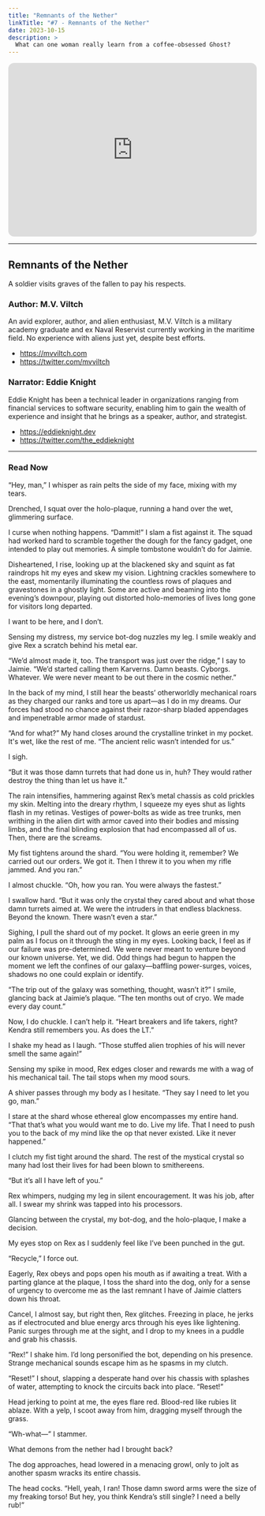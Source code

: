 ```yaml
---
title: "Remnants of the Nether"
linkTitle: "#7 - Remnants of the Nether"
date: 2023-10-15
description: > 
  What can one woman really learn from a coffee-obsessed Ghost?
---
```


<iframe style="border-radius:12px" src="https://open.spotify.com/embed/episode/6L16ZPPvltcWKTek3QqnmL?utm_source=generator" width="100%" height="352" frameBorder="0" allowfullscreen="" allow="autoplay; clipboard-write; encrypted-media; fullscreen; picture-in-picture" loading="lazy"></iframe>

---

## Remnants of the Nether

A soldier visits graves of the fallen to pay his respects.

### Author: M.V. Viltch

An avid explorer, author, and alien enthusiast, M.V. Viltch is a military academy graduate and ex Naval Reservist currently working in the maritime field. No experience with aliens just yet, despite best efforts.

- https://mvviltch.com
- https://twitter.com/mvviltch

### Narrator: Eddie Knight

Eddie Knight has been a technical leader in organizations ranging from financial services to software security, enabling him to gain the wealth of experience and insight that he brings as a speaker, author, and strategist.

- https://eddieknight.dev
- https://twitter.com/the_eddieknight

----

### Read Now

“Hey, man,” I whisper as rain pelts the side of my face, mixing with my tears.

Drenched, I squat over the holo-plaque, running a hand over the wet, glimmering surface.

I curse when nothing happens. “Dammit!” I slam a fist against it. The squad had worked hard to scramble together the dough for the fancy gadget, one intended to play out memories. A simple tombstone wouldn’t do for Jaimie.

Disheartened, I rise, looking up at the blackened sky and squint as fat raindrops hit my eyes and skew my vision. Lightning crackles somewhere to the east, momentarily illuminating the countless rows of plaques and gravestones in a ghostly light. Some are active and beaming into the evening’s downpour, playing out distorted holo-memories of lives long gone for visitors long departed.

I want to be here, and I don’t.

Sensing my distress, my service bot-dog nuzzles my leg. I smile weakly and give Rex a scratch behind his metal ear.

“We’d almost made it, too. The transport was just over the ridge,” I say to Jaimie. “We’d started calling them Karverns. Damn beasts. Cyborgs. Whatever. We were never meant to be out there in the cosmic nether.”

In the back of my mind, I still hear the beasts’ otherworldly mechanical roars as they charged our ranks and tore us apart—as I do in my dreams. Our forces had stood no chance against their razor-sharp bladed appendages and impenetrable armor made of stardust.

“And for what?” My hand closes around the crystalline trinket in my pocket. It's wet, like the rest of me. “The ancient relic wasn’t intended for us.”

I sigh. 

“But it was those damn turrets that had done us in, huh? They would rather destroy the thing than let us have it.”

The rain intensifies, hammering against Rex’s metal chassis as cold prickles my skin. Melting into the dreary rhythm, I squeeze my eyes shut as lights flash in my retinas. Vestiges of power-bolts as wide as tree trunks, men writhing in the alien dirt with armor caved into their bodies and missing limbs, and the final blinding explosion that had encompassed all of us. Then, there are the screams.

My fist tightens around the shard. “You were holding it, remember? We carried out our orders. We got it. Then I threw it to you when my rifle jammed. And you ran.”

I almost chuckle. “Oh, how you ran. You were always the fastest.”

I swallow hard. “But it was only the crystal they cared about and what those damn turrets aimed at. We were the intruders in that endless blackness. Beyond the known. There wasn’t even a star.”

Sighing, I pull the shard out of my pocket. It glows an eerie green in my palm as I focus on it through the sting in my eyes. Looking back, I feel as if our failure was pre-determined. We were never meant to venture beyond our known universe. Yet, we did. Odd things had begun to happen the moment we left the confines of our galaxy—baffling power-surges, voices, shadows no one could explain or identify. 

“The trip out of the galaxy was something, thought, wasn’t it?” I smile, glancing back at Jaimie’s plaque. “The ten months out of cryo. We made every day count.”

Now, I do chuckle. I can’t help it. “Heart breakers and life takers, right? Kendra still remembers you. As does the LT.”

I shake my head as I laugh. “Those stuffed alien trophies of his will never smell the same again!”

Sensing my spike in mood, Rex edges closer and rewards me with a wag of his mechanical tail. The tail stops when my mood sours.

A shiver passes through my body as I hesitate. “They say I need to let you go, man.”

I stare at the shard whose ethereal glow encompasses my entire hand. “That that’s what you would want me to do. Live my life. That I need to push you to the back of my mind like the op that never existed. Like it never happened.”

I clutch my fist tight around the shard. The rest of the mystical crystal so many had lost their lives for had been blown to smithereens.

“But it’s all I have left of you.”

Rex whimpers, nudging my leg in silent encouragement. It was his job, after all. I swear my shrink was tapped into his processors.

Glancing between the crystal, my bot-dog, and the holo-plaque, I make a decision.

My eyes stop on Rex as I suddenly feel like I’ve been punched in the gut.

“Recycle,” I force out.

Eagerly, Rex obeys and pops open his mouth as if awaiting a treat. With a parting glance at the plaque, I toss the shard into the dog, only for a sense of urgency to overcome me as the last remnant I have of Jaimie clatters down his throat.

Cancel, I almost say, but right then, Rex glitches. Freezing in place, he jerks as if electrocuted and blue energy arcs through his eyes like lightening. Panic surges through me at the sight, and I drop to my knees in a puddle and grab his chassis.

“Rex!” I shake him. I’d long personified the bot, depending on his presence. Strange mechanical sounds escape him as he spasms in my clutch.

“Reset!” I shout, slapping a desperate hand over his chassis with splashes of water, attempting to knock the circuits back into place. “Reset!”

 Head jerking to point at me, the eyes flare red. Blood-red like rubies lit ablaze. With a yelp, I scoot away from him, dragging myself through the grass.

“Wh-what—” I stammer.

What demons from the nether had I brought back? 

The dog approaches, head lowered in a menacing growl, only to jolt as another spasm wracks its entire chassis.

The head cocks. “Hell, yeah, I ran! Those damn sword arms were the size of my freaking torso! But hey, you think Kendra’s still single? I need a belly rub!”

